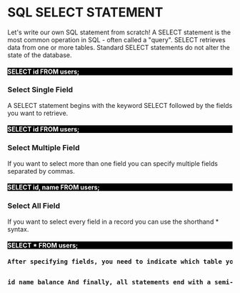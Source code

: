 <h1> <b>SQL SELECT STATEMENT</b> </h1>
<p>Let's write our own SQL statement from scratch! A SELECT statement is the most common operation in SQL - often called a "query". SELECT retrieves data from one or more tables. Standard SELECT statements do not alter the state of the database.</p>

<h4 style="background-color:black; color:white;">SELECT id FROM users;<h4>

<h3><b> Select Single Field </b></h3>
<p>A SELECT statement begins with the keyword SELECT followed by the fields you want to retrieve.</p>

<h4 style="background-color:black; color:white;">SELECT id FROM users;<h4>

<h3><b> Select Multiple Field </b></h3>
<p> If you want to select more than one field you can specify multiple fields separated by commas. </p>

<h4 style="background-color:black; color:white;">SELECT id, name FROM users;<h4>

<h3> <b>Select All Field </b></h3>
<p>If you want to select every field in a record you can use the shorthand * syntax.</p>

<h4 style="background-color:black; color:white;">SELECT * FROM users;<h4>
<pre>After specifying fields, you need to indicate which table you want to pull the records from using the FROM statement followed by the name of the table. We'll talk more about tables later, but for now, you can think about them like structs or objects. For example, the users table might have 3 fields:

id
name
balance
And finally, all statements end with a semi-colon ;.
</pre>

